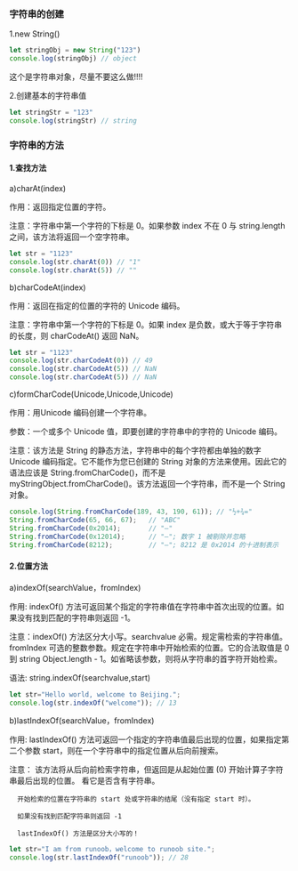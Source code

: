 ### 字符串的创建

1.new String()

```javascript
let stringObj = new String("123")
console.log(stringObj) // object
```

这个是字符串对象，尽量不要这么做!!!!

2.创建基本的字符串值

```javascript
let stringStr = "123"
console.log(stringStr) // string
```

### 字符串的方法

#### 1.查找方法

a)charAt(index)

作用：返回指定位置的字符。

注意：字符串中第一个字符的下标是 0。如果参数 index 不在 0 与 string.length 之间，该方法将返回一个空字符串。

```javascript
let str = "1123"
console.log(str.charAt(0)) // "1"
console.log(str.charAt(5)) // ""
```

b)charCodeAt(index)

作用：返回在指定的位置的字符的 Unicode 编码。

注意：字符串中第一个字符的下标是 0。如果 index 是负数，或大于等于字符串的长度，则 charCodeAt() 返回 NaN。

```javascript
let str = "1123"
console.log(str.charCodeAt(0)) // 49
console.log(str.charCodeAt(5)) // NaN
console.log(str.charCodeAt(5)) // NaN
```

c)formCharCode(Unicode,Unicode,Unicode)

作用：用Unicode 编码创建一个字符串。

参数：一个或多个 Unicode 值，即要创建的字符串中的字符的 Unicode 编码。

注意：该方法是 String 的静态方法，字符串中的每个字符都由单独的数字 Unicode 编码指定。它不能作为您已创建的 String 对象的方法来使用。因此它的语法应该是 String.fromCharCode()，而不是myStringObject.fromCharCode()。该方法返回一个字符串，而不是一个  String 对象。

```javascript
console.log(String.fromCharCode(189, 43, 190, 61)); // "½+¾="
String.fromCharCode(65, 66, 67);   // "ABC"
String.fromCharCode(0x2014);       // "—"
String.fromCharCode(0x12014);      // "—"; 数字 1 被剔除并忽略
String.fromCharCode(8212);         // "—"; 8212 是 0x2014 的十进制表示
```

#### 2.位置方法

a)indexOf(searchValue，fromIndex)

作用: indexOf() 方法可返回某个指定的字符串值在字符串中首次出现的位置。如果没有找到匹配的字符串则返回 -1。

注意：indexOf() 方法区分大小写。searchvalue	必需。规定需检索的字符串值。fromIndex 可选的整数参数。规定在字符串中开始检索的位置。它的合法取值是 0 到 string Object.length - 1。如省略该参数，则将从字符串的首字符开始检索。

语法: string.indexOf(searchvalue,start)

```javascript
let str="Hello world, welcome to Beijing.";
console.log(str.indexOf("welcome")); // 13
```

b)lastIndexOf(searchValue，fromIndex)

作用: lastIndexOf() 方法可返回一个指定的字符串值最后出现的位置，如果指定第二个参数 start，则在一个字符串中的指定位置从后向前搜索。

注意： 该方法将从后向前检索字符串，但返回是从起始位置 (0) 开始计算子字符串最后出现的位置。 看它是否含有字符串。

      开始检索的位置在字符串的 start 处或字符串的结尾（没有指定 start 时）。

      如果没有找到匹配字符串则返回 -1 

      lastIndexOf() 方法是区分大小写的！
      
```javascript
let str="I am from runoob，welcome to runoob site.";
console.log(str.lastIndexOf("runoob")); // 28
```
